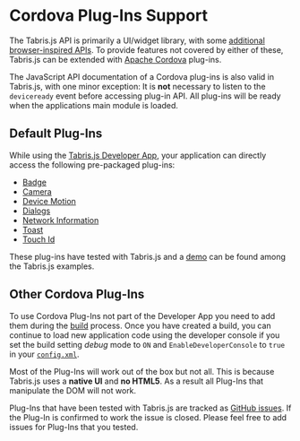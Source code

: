 # Cordova Plug-Ins Support
The Tabris.js API is primarily a UI/widget library, with some [additional browser-inspired APIs](w3c-api.md). To provide features not covered by either of these, Tabris.js can be extended with [Apache Cordova](http://cordova.apache.org/) plug-ins.

The JavaScript API documentation of a Cordova plug-ins is also valid in Tabris.js, with one minor exception: It is **not** necessary to listen to the `deviceready` event before accessing plug-in API. All plug-ins will be ready when the applications main module is loaded.

## Default Plug-Ins
While using the [Tabris.js Developer App](getting-started.md), your application can directly access the following pre-packaged plug-ins:

* [Badge](http://plugins.cordova.io/#/package/de.appplant.cordova.plugin.badge)
* [Camera](http://plugins.cordova.io/#/package/org.apache.cordova.camera)
* [Device Motion](http://plugins.cordova.io/#/package/org.apache.cordova.device-motion)
* [Dialogs](http://plugins.cordova.io/#/package/org.apache.cordova.dialogs)
* [Network Information](http://plugins.cordova.io/#/package/org.apache.cordova.network-information)
* [Toast](http://plugins.cordova.io/#/package/nl.x-services.plugins.toast)
* [Touch Id](http://plugins.cordova.io/#/package/io.monaca.touchid)

These plug-ins have tested with Tabris.js and a [demo](https://github.com/eclipsesource/tabris-js/tree/master/examples/cordova) can be found among the Tabris.js examples.

## Other Cordova Plug-Ins
To use Cordova Plug-Ins not part of the Developer App you need to add them during the [build](build.md) process. Once you have created a build, you can continue to load new application code using the developer console if you set the build setting *debug* mode to `ON` and `EnableDeveloperConsole` to `true` in your [`config.xml`](build.md#configuration).

Most of the Plug-Ins will work out of the box but not all. This is because Tabris.js uses a **native UI** and **no HTML5**. As a result all Plug-Ins that manipulate the DOM will not work.

Plug-Ins that have been tested with Tabris.js are tracked as [GitHub issues](https://github.com/eclipsesource/tabris-js/issues?utf8=%E2%9C%93&q=label%3A%22compatibility+cordova%22). If the Plug-In is confirmed to work the issue is closed. Please feel free to add issues for Plug-Ins that you tested.
